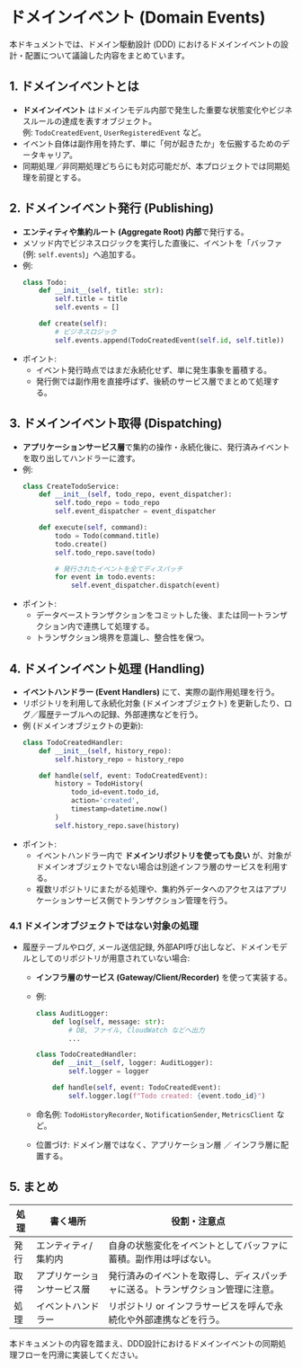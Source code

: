 

# ドメインイベント (Domain Events)

本ドキュメントでは、ドメイン駆動設計 (DDD) におけるドメインイベントの設計・配置について議論した内容をまとめています。

## 1. ドメインイベントとは

- **ドメインイベント** はドメインモデル内部で発生した重要な状態変化やビジネスルールの達成を表すオブジェクト。  
  例: `TodoCreatedEvent`, `UserRegisteredEvent` など。
- イベント自体は副作用を持たず、単に「何が起きたか」を伝搬するためのデータキャリア。
- 同期処理／非同期処理どちらにも対応可能だが、本プロジェクトでは同期処理を前提とする。

## 2. ドメインイベント発行 (Publishing)

- **エンティティや集約ルート (Aggregate Root) 内部**で発行する。  
- メソッド内でビジネスロジックを実行した直後に、イベントを「バッファ (例: `self.events`)」へ追加する。
- 例:
  ```python
  class Todo:
      def __init__(self, title: str):
          self.title = title
          self.events = []

      def create(self):
          # ビジネスロジック
          self.events.append(TodoCreatedEvent(self.id, self.title))
  ```
- ポイント:
  - イベント発行時点ではまだ永続化せず、単に発生事象を蓄積する。
  - 発行側では副作用を直接呼ばず、後続のサービス層でまとめて処理する。

## 3. ドメインイベント取得 (Dispatching)

- **アプリケーションサービス層**で集約の操作・永続化後に、発行済みイベントを取り出してハンドラーに渡す。
- 例:
  ```python
  class CreateTodoService:
      def __init__(self, todo_repo, event_dispatcher):
          self.todo_repo = todo_repo
          self.event_dispatcher = event_dispatcher

      def execute(self, command):
          todo = Todo(command.title)
          todo.create()
          self.todo_repo.save(todo)

          # 発行されたイベントを全てディスパッチ
          for event in todo.events:
              self.event_dispatcher.dispatch(event)
  ```
- ポイント:
  - データベーストランザクションをコミットした後、または同一トランザクション内で連携して処理する。
  - トランザクション境界を意識し、整合性を保つ。

## 4. ドメインイベント処理 (Handling)

- **イベントハンドラー (Event Handlers)** にて、実際の副作用処理を行う。
- リポジトリを利用して永続化対象 (ドメインオブジェクト) を更新したり、ログ／履歴テーブルへの記録、外部連携などを行う。
- 例 (ドメインオブジェクトの更新):
  ```python
  class TodoCreatedHandler:
      def __init__(self, history_repo):
          self.history_repo = history_repo

      def handle(self, event: TodoCreatedEvent):
          history = TodoHistory(
              todo_id=event.todo_id,
              action='created',
              timestamp=datetime.now()
          )
          self.history_repo.save(history)
  ```
- ポイント:
  - イベントハンドラー内で **ドメインリポジトリを使っても良い** が、対象がドメインオブジェクトでない場合は別途インフラ層のサービスを利用する。
  - 複数リポジトリにまたがる処理や、集約外データへのアクセスはアプリケーションサービス側でトランザクション管理を行う。

### 4.1 ドメインオブジェクトではない対象の処理

- 履歴テーブルやログ, メール送信記録, 外部API呼び出しなど、ドメインモデルとしてのリポジトリが用意されていない場合:
  - **インフラ層のサービス (Gateway/Client/Recorder)** を使って実装する。
  - 例:
    ```python
    class AuditLogger:
        def log(self, message: str):
            # DB, ファイル, CloudWatch などへ出力
            ...
    ```

    ```python
    class TodoCreatedHandler:
        def __init__(self, logger: AuditLogger):
            self.logger = logger

        def handle(self, event: TodoCreatedEvent):
            self.logger.log(f"Todo created: {event.todo_id}")
    ```
  - 命名例: `TodoHistoryRecorder`, `NotificationSender`, `MetricsClient` など。
  - 位置づけ: ドメイン層ではなく、アプリケーション層 ／ インフラ層に配置する。

## 5. まとめ

| 処理 | 書く場所                   | 役割・注意点                                                                   |
| ---- | -------------------------- | ------------------------------------------------------------------------------ |
| 発行 | エンティティ/集約内        | 自身の状態変化をイベントとしてバッファに蓄積。副作用は呼ばない。               |
| 取得 | アプリケーションサービス層 | 発行済みのイベントを取得し、ディスパッチャに送る。トランザクション管理に注意。 |
| 処理 | イベントハンドラー         | リポジトリ or インフラサービスを呼んで永続化や外部連携などを行う。             |

本ドキュメントの内容を踏まえ、DDD設計におけるドメインイベントの同期処理フローを円滑に実装してください。